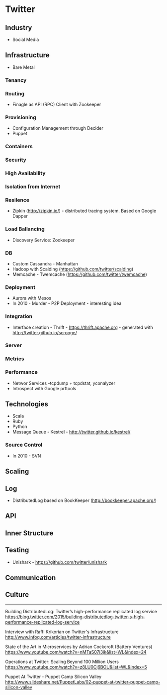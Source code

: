 # Twitter

## Industry
* Social Media

## Infrastructure
* Bare Metal

### Tenancy 

### Routing
* Finagle as API (RPC) Client with Zookeeper

### Provisioning
* Configuration Management through Decider
* Puppet

### Containers

### Security 

### High Availability

### Isolation from Internet

### Resilence
* Zipkin (http://zipkin.io/) - distributed tracing system. Based on Google Dapper

### Load Ballancing
* Discovery Service: Zookeeper

### DB 
* Custom Cassandra - Manhattan
* Hadoop with Scalding (https://github.com/twitter/scalding)
* Memcache - Twemcache (https://github.com/twitter/twemcache)

### Deployment
* Aurora with Mesos
* In 2010 - Murder - P2P Deployment - interesting idea

### Integration
* Interface creation - Thrift - https://thrift.apache.org - generated with http://twitter.github.io/scrooge/

### Server

### Metrics 

### Performance
* Networ Services -tcpdump + tcpdstat, yconalyzer
* Introspect with Google prftools

## Technologies
* Scala
* Ruby
* Python
* Message Queue - Kestrel - http://twitter.github.io/kestrel/

### Source Control
* In 2010 - SVN

## Scaling

## Log
* DistributedLog based on BookKeeper (http://bookkeeper.apache.org/)

## API

## Inner Structure

## Testing 
* Unishark - https://github.com/twitter/unishark

## Communication

## Culture

---------------
Building DistributedLog: Twitter’s high-performance replicated log service
https://blog.twitter.com/2015/building-distributedlog-twitter-s-high-performance-replicated-log-service

Interview with Raffi Krikorian on Twitter's Infrastructure
http://www.infoq.com/articles/twitter-infrastructure

State of the Art in Microservices by Adrian Cockcroft (Battery Ventures)
https://www.youtube.com/watch?v=nMTaS07i3jk&list=WL&index=24

Operations at Twitter: Scaling Beyond 100 Million Users
https://www.youtube.com/watch?v=z8LU0Cj6BOU&list=WL&index=5

Puppet At Twitter - Puppet Camp Silicon Valley
http://www.slideshare.net/PuppetLabs/02-puppet-at-twitter-puppet-camp-silicon-valley